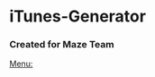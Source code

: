 # iTunes-Generator
### Created for Maze Team

[Menu:](https://github.com/tymus123/iTunes-Generator/blob/main/menu.png)
